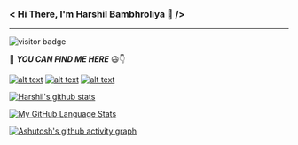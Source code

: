###  < Hi There, I'm Harshil Bambhroliya 👋 />
-----------------------------------------------------------------------------------------------------------------------------------------------------------------------------------

<!--
**harshil048/harshil048** is a ✨ _special_ ✨ repository because its `README.md` (this file) appears on your GitHub profile.

Here are some ideas to get you started:

- 🔭 I’m currently working on ...
- 🌱 I’m currently learning ...
- 👯 I’m looking to collaborate on ...
- 🤔 I’m looking for help with ...
- 💬 Ask me about ...
- 📫 How to reach me: ...
- 😄 Pronouns: ...
- ⚡ Fun fact: ...
-->

![visitor badge](https://visitor-badge.glitch.me/badge?page_id=harshil048.visitor-badge)


📌 ***YOU CAN FIND ME HERE*** 😃👇
<!-- Please don't remove this: Grab your social icons from https://github.com/carlsednaoui/gitsocial -->

<!-- display the social media buttons in your README -->

[![alt text][1.1]][1]
[![alt text][2.1]][2]
[![alt text][6.1]][6]


<!-- links to social media icons -->
<!-- no need to change these -->

<!-- icons with padding -->

[1.1]: http://i.imgur.com/tXSoThF.png (twitter icon with padding)
[2.1]: http://i.imgur.com/P3YfQoD.png (facebook icon with padding)
[6.1]: http://i.imgur.com/0o48UoR.png (github icon with padding)

<!-- icons without padding -->

[1.2]: http://i.imgur.com/wWzX9uB.png (twitter icon without padding)
[2.2]: http://i.imgur.com/fep1WsG.png (facebook icon without padding)
[6.2]: http://i.imgur.com/9I6NRUm.png (github icon without padding)


<!-- links to your social media accounts -->
<!-- update these accordingly -->

[1]: https://twitter.com/harshil_048
[2]: http://www.facebook.com/harshil.bambhroliya.5
[6]: http://www.github.com/harshil048

<!-- Please don't remove this: Grab your social icons from https://github.com/carlsednaoui/gitsocial -->




[![Harshil's github stats](https://github-readme-stats.vercel.app/api/?username=harshil048&count_private=true&theme=tokyonight&showicons=true)]()

[![My GitHub Language Stats](https://github-readme-stats.vercel.app/api/top-langs/?username=harshil048&langs_count=5&theme=tokyonight)]()

[![Ashutosh's github activity graph](https://activity-graph.herokuapp.com/graph?username=harshil048&theme=react-dark)](https://github.com/harshil048/github-readme-activity-graph)
